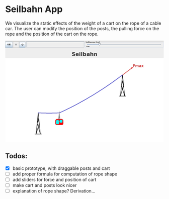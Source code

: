 # Seilbahn App

We visualize the static effects of the weight of a cart on the rope of a cable car. The user can modify the position of the posts, the pulling force on the rope and the position of the cart on the rope.

![](./Seilbahn_original.jpg)

## Todos:

- [x] basic prototype, with draggable posts and cart
- [ ] add proper formula for computation of rope shape
- [ ] add sliders for force and position of cart
- [ ] make cart and posts look nicer
- [ ] explanation of rope shape? Derivation...
